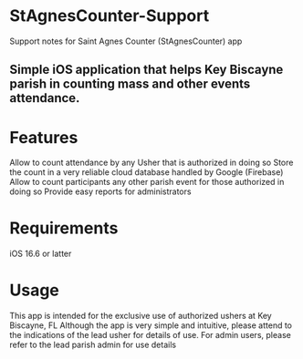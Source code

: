 # StAgnesCounter-Support
Support notes for Saint Agnes Counter (StAgnesCounter) app

## Simple iOS application that helps Key Biscayne parish in counting mass and other events attendance. 

# Features
Allow to count attendance by any Usher that is authorized in doing so
Store the count in a very reliable cloud database handled by Google (Firebase)
Allow to count participants any other parish event for those authorized in doing so
Provide easy reports for administrators

# Requirements
iOS 16.6 or latter

# Usage
This app is intended for the exclusive use of authorized ushers at Key Biscayne, FL
Although the app is very simple and intuitive, please attend to the indications of the lead usher for details of use.
For admin users, please refer to the lead parish admin for use details
